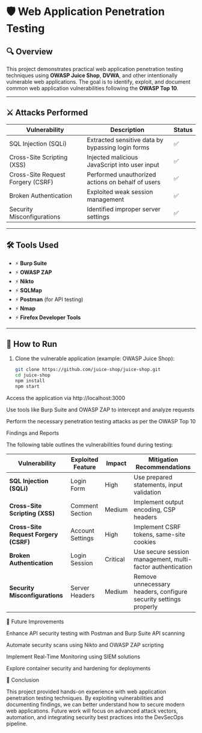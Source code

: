 # 🛡️ Web Application Penetration Testing

## 🔍 Overview
This project demonstrates practical web application penetration testing techniques using **OWASP Juice Shop**, **DVWA**, and other intentionally vulnerable web applications. The goal is to identify, exploit, and document common web application vulnerabilities following the **OWASP Top 10**.

---

## ⚔️ Attacks Performed
| Vulnerability | Description                     | Status |
|---------------|---------------------------------|--------|
| SQL Injection (SQLi) | Extracted sensitive data by bypassing login forms | ✅ |
| Cross-Site Scripting (XSS) | Injected malicious JavaScript into user input | ✅ |
| Cross-Site Request Forgery (CSRF) | Performed unauthorized actions on behalf of users | ✅ |
| Broken Authentication | Exploited weak session management | ✅ |
| Security Misconfigurations | Identified improper server settings | ✅ |

---

## 🛠️ Tools Used
- ⚡ **Burp Suite**
- ⚡ **OWASP ZAP**
- ⚡ **Nikto**
- ⚡ **SQLMap**
- ⚡ **Postman** (for API testing)
- ⚡ **Nmap**
- ⚡ **Firefox Developer Tools**

---

## 🚀 How to Run
1. Clone the vulnerable application (example: OWASP Juice Shop):
    ```bash
    git clone https://github.com/juice-shop/juice-shop.git
    cd juice-shop
    npm install
    npm start
    ```
Access the application via http://localhost:3000

Use tools like Burp Suite and OWASP ZAP to intercept and analyze requests

Perform the necessary penetration testing attacks as per the OWASP Top 10

Findings and Reports

The following table outlines the vulnerabilities found during testing:

| Vulnerability            | Exploited Feature | Impact   | Mitigation Recommendations                                      |
|--------------------------|------------------|----------|----------------------------------------------------------------|
| **SQL Injection (SQLi)** | Login Form       | High     | Use prepared statements, input validation                      |
| **Cross-Site Scripting (XSS)** | Comment Section  | Medium   | Implement output encoding, CSP headers                         |
| **Cross-Site Request Forgery (CSRF)** | Account Settings | High     | Implement CSRF tokens, same-site cookies                       |
| **Broken Authentication** | Login Session    | Critical | Use secure session management, multi-factor authentication     |
| **Security Misconfigurations** | Server Headers   | Medium   | Remove unnecessary headers, configure security settings properly |
📌 Future Improvements

Enhance API security testing with Postman and Burp Suite API scanning

Automate security scans using Nikto and OWASP ZAP scripting

Implement Real-Time Monitoring using SIEM solutions

Explore container security and hardening for deployments

📢 Conclusion

This project provided hands-on experience with web application penetration testing techniques. By exploiting vulnerabilities and documenting findings, we can better understand how to secure modern web applications. Future work will focus on advanced attack vectors, automation, and integrating security best practices into the DevSecOps pipeline.


